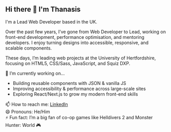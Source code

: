 
## Hi there 👋 I'm Thanasis
I'm a Lead Web Developer based in the UK.

Over the past few years, I’ve gone from Web Developer to Lead, working on front-end development, performance optimisation, and mentoring developers. I enjoy turning designs into accessible, responsive, and scalable components.

These days, I’m leading web projects at the University of Hertfordshire, focusing on HTML5, CSS/Sass, JavaScript, and Squiz DXP.

🔭 I’m currently working on...
- Building reusable components with JSON & vanilla JS
- Improving accessibility & performance across large-scale sites
- Exploring React/Next.js to grow my modern front-end skills

📫 How to reach me: [LinkedIn](https://www.linkedin.com/in/thanasis-theodorou-cy/)  
😄 Pronouns: He/Him  
⚡ Fun fact: I’m a big fan of co-op games like Helldivers 2 and Monster Hunter: World 🎮 
